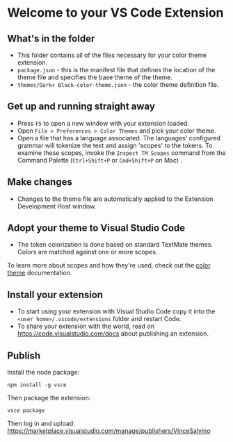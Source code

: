 Welcome to your VS Code Extension
=================================

What's in the folder
--------------------

* This folder contains all of the files necessary for your color theme
  extension.
* `package.json` - this is the manifest file that defines the location of the
  theme file and specifies the base theme of the theme.
* `themes/Dark+ Black-color-theme.json` - the color theme definition file.


Get up and running straight away
--------------------------------

* Press `F5` to open a new window with your extension loaded.
* Open `File > Preferences > Color Themes` and pick your color theme.
* Open a file that has a language associated. The languages' configured grammar
  will tokenize the text and assign 'scopes' to the tokens. To examine these
  scopes, invoke the `Inspect TM Scopes` command from the Command Palette
  (`Ctrl+Shift+P` or `Cmd+Shift+P` on Mac) .


Make changes
------------

* Changes to the theme file are automatically applied to the Extension
  Development Host window.


Adopt your theme to Visual Studio Code
--------------------------------------

* The token colorization is done based on standard TextMate themes. Colors are
  matched against one or more scopes.

To learn more about scopes and how they're used, check out the
[color theme](https://code.visualstudio.com/api/extension-guides/color-theme)
documentation.


Install your extension
----------------------

* To start using your extension with Visual Studio Code copy it into the
  `<user home>/.vscode/extensions` folder and restart Code.
* To share your extension with the world, read on
  https://code.visualstudio.com/docs about publishing an extension.


Publish
-------

Install the node package:

```console
npm install -g vsce
```

Then package the extension:

```
vsce package
```

Then log in and upload: https://marketplace.visualstudio.com/manage/publishers/VinceSalvino
